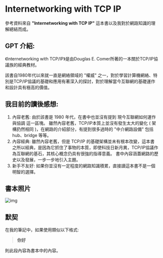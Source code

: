 # Internetworking with TCP IP

參考資料來自 **"Internetworking with TCP IP"** 這本書以及我對於網路知識的理解總結而成。

## GPT 介紹:

《Internetworking with TCP/IP》是由Douglas E. Comer所著的一本關於TCP/IP協議族的經典教材。

該書自1980年代以來就一直是網絡領域的 "權威" 之一，對於學習計算機網絡、特別是TCP/IP協議的基礎和應用有著深入的探討，對於理解當今互聯網的基礎運作和設計具有極高的價值。

## 我目前的讀後感想:
1. 內容老舊:
由於該書是 1980 年代，在書中也並沒有提到 現今互聯網如何運作與協調 這一區塊。 雖然內容老舊，TCP/IP本質上並沒有發生太大的變化 ( 架構扔然相同 )，在網路的介紹部分，有提到很多過時的 "中介網路設備" 包括 hub、bridge 等等。
2. 內容經典:
雖然內容老舊，但是 TCP/IP 的基礎架構並未有根本改變，這本書之所以經典，是因為它抓住了事物的本質，即使科技日新月異，TCP/IP協議作為互聯網的基石，其核心概念仍具有很強的指導意義。
書中內容涵蓋網路的歷史以及發展，一步一步地引入主題。
3. 新手不友好:
如果你並沒有一定程度的網路知識積累，直接讀這本書不是一個明智的選擇。

## 書本照片
![img](https://images.pangobooks.com/book_images/n2U1aoHhPUdoTs7u63dPdq7kj9t1/1651080901448_n2U1aoHhPUdoTs7u63dPdq7kj9t1?quality=85&width=1200&crop=1%3A1)

## 默契
在我的筆記中，如果使用類似以下格式:

> **你好**

則此段內容為書本中的內容。